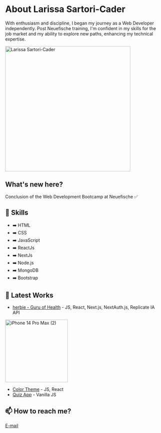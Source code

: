 
# About Larissa Sartori-Cader

With enthusiasm and discipline, I began my journey as a Web Developer independently. Post Neuefische training, I'm confident in my skills for the job market and my ability to explore new paths, enhancing my technical expertise.

<img src="https://github-readme-stats.vercel.app/api?username=Larissartoricader&hide=contribs,prs" alt="Larissa Sartori-Cader" width="400">

## What's new here?

Conclusion of the Web Development Bootcamp at Neuefische ✅

## 🧠 Skills
- ➡️ HTML
- ➡️ CSS
- ➡️ JavaScript
- ➡️ ReactJs
- ➡️ NextJs
- ➡️ Node.js
- ➡️ MongoDB
- ➡️ Bootstrap

## 📕 Latest Works
- [herbie - Guru of Health](https://capstone-lime-gamma.vercel.app/) - JS, React, Next.js, NextAuth.js, Replicate IA API
<img src="https://github.com/Larissartoricader/Larissartoricader/assets/152177654/f2abdf95-1e90-4d2b-bd5e-c424444dae83" alt="iPhone 14 Pro Max (2)" width="200">

- [Color Theme](https://recap-4.vercel.app/) - JS, React
- [Quiz App](https://eclectic-capybara-d9ba6d.netlify.app/) - Vanilla JS


## 📫 How to reach me?

[E-mail](mailto:sartorilarissa.br@gmail.com)

